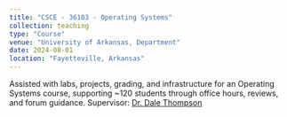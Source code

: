 ```yaml
---
title: "CSCE - 36103 - Operating Systems"
collection: teaching
type: "Course"
venue: "University of Arkansas, Department"
date: 2024-08-01
location: "Fayetteville, Arkansas"
---
```



Assisted with labs, projects, grading, and infrastructure for an Operating Systems course, supporting ~120 students through office hours, reviews, and forum guidance. Supervisor: [Dr. Dale Thompson](https://netgeekdr.com/)